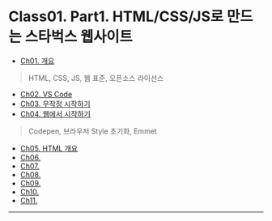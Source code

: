 # Class01. Part1. HTML/CSS/JS로 만드는 스타벅스 웹사이트
- [Ch01. 개요](https://github.com/kazean/signature_frontend/tree/main/Class01_Part01/ch01_outline)
> HTML, CSS, JS, 웹 표준, 오픈소스 라이선스
- [Ch02. VS Code](https://github.com/kazean/signature_frontend/tree/main/Class01_Part01/ch02_VSCode)
- [Ch03. 무작정 시작하기](https://github.com/kazean/signature_frontend/tree/main/Class01_Part01/ch03_just_start)
- [Ch04. 웹에서 시작하기](https://github.com/kazean/signature_frontend/tree/main/Class01_Part01/ch04_Web_get_start)
> Codepen, 브라우저 Style 초기화, Emmet
- [Ch05. HTML 개요](https://github.com/kazean/signature_frontend/tree/main/Class01_Part01/ch05_html)
- [Ch06. ]()
- [Ch07. ]()
- [Ch08. ]()
- [Ch09. ]()
- [Ch10. ]()
- [Ch11. ]()


---------------------------------------------------------------------